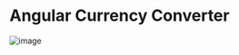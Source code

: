 # Angular Currency Converter
![image](https://user-images.githubusercontent.com/91002471/202679504-11eafbca-0276-410a-b510-3879e01fc943.png)

